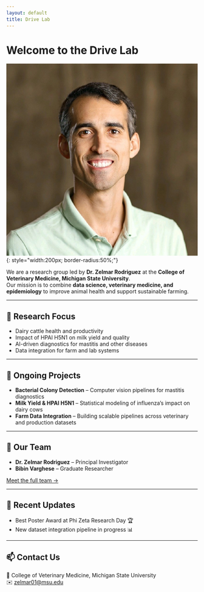 ```yaml
---
layout: default
title: Drive Lab
---
```


# Welcome to the Drive Lab

![Dr. Zelmar Rodriguez](assets/img/zelmar.jpg){: style="width:200px; border-radius:50%;"} 

We are a research group led by **Dr. Zelmar Rodriguez** at the **College of Veterinary Medicine, Michigan State University**.  
Our mission is to combine **data science, veterinary medicine, and epidemiology** to improve animal health and support sustainable farming.  

---

## 🔬 Research Focus
- Dairy cattle health and productivity  
- Impact of HPAI H5N1 on milk yield and quality  
- AI-driven diagnostics for mastitis and other diseases  
- Data integration for farm and lab systems  

---

## 🚀 Ongoing Projects
- **Bacterial Colony Detection** – Computer vision pipelines for mastitis diagnostics  
- **Milk Yield & HPAI H5N1** – Statistical modeling of influenza’s impact on dairy cows  
- **Farm Data Integration** – Building scalable pipelines across veterinary and production datasets  

---

## 👥 Our Team
- **Dr. Zelmar Rodriguez** – Principal Investigator  
- **Bibin Varghese** – Graduate Researcher  

[Meet the full team →](team.md)  

---

## 📢 Recent Updates
- Best Poster Award at Phi Zeta Research Day 🏆  
- New dataset integration pipeline in progress 📊  

---

## 📫 Contact Us
📍 College of Veterinary Medicine, Michigan State University  
✉️ [zelmar01@msu.edu](mailto:zelmar01@msu.edu)  